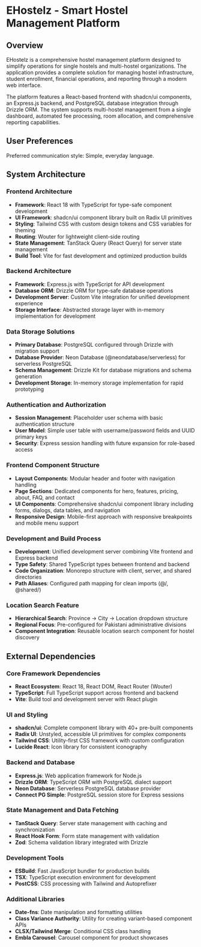 # EHostelz - Smart Hostel Management Platform

## Overview

EHostelz is a comprehensive hostel management platform designed to simplify operations for single hostels and multi-hostel organizations. The application provides a complete solution for managing hostel infrastructure, student enrollment, financial operations, and reporting through a modern web interface.

The platform features a React-based frontend with shadcn/ui components, an Express.js backend, and PostgreSQL database integration through Drizzle ORM. The system supports multi-hostel management from a single dashboard, automated fee processing, room allocation, and comprehensive reporting capabilities.

## User Preferences

Preferred communication style: Simple, everyday language.

## System Architecture

### Frontend Architecture
- **Framework**: React 18 with TypeScript for type-safe component development
- **UI Framework**: shadcn/ui component library built on Radix UI primitives
- **Styling**: Tailwind CSS with custom design tokens and CSS variables for theming
- **Routing**: Wouter for lightweight client-side routing
- **State Management**: TanStack Query (React Query) for server state management
- **Build Tool**: Vite for fast development and optimized production builds

### Backend Architecture
- **Framework**: Express.js with TypeScript for API development
- **Database ORM**: Drizzle ORM for type-safe database operations
- **Development Server**: Custom Vite integration for unified development experience
- **Storage Interface**: Abstracted storage layer with in-memory implementation for development

### Data Storage Solutions
- **Primary Database**: PostgreSQL configured through Drizzle with migration support
- **Database Provider**: Neon Database (@neondatabase/serverless) for serverless PostgreSQL
- **Schema Management**: Drizzle Kit for database migrations and schema generation
- **Development Storage**: In-memory storage implementation for rapid prototyping

### Authentication and Authorization
- **Session Management**: Placeholder user schema with basic authentication structure
- **User Model**: Simple user table with username/password fields and UUID primary keys
- **Security**: Express session handling with future expansion for role-based access

### Frontend Component Structure
- **Layout Components**: Modular header and footer with navigation handling
- **Page Sections**: Dedicated components for hero, features, pricing, about, FAQ, and contact
- **UI Components**: Comprehensive shadcn/ui component library including forms, dialogs, data tables, and navigation
- **Responsive Design**: Mobile-first approach with responsive breakpoints and mobile menu support

### Development and Build Process
- **Development**: Unified development server combining Vite frontend and Express backend
- **Type Safety**: Shared TypeScript types between frontend and backend
- **Code Organization**: Monorepo structure with client, server, and shared directories
- **Path Aliases**: Configured path mapping for clean imports (@/, @shared/)

### Location Search Feature
- **Hierarchical Search**: Province → City → Location dropdown structure
- **Regional Focus**: Pre-configured for Pakistani administrative divisions
- **Component Integration**: Reusable location search component for hostel discovery

## External Dependencies

### Core Framework Dependencies
- **React Ecosystem**: React 18, React DOM, React Router (Wouter)
- **TypeScript**: Full TypeScript support across frontend and backend
- **Vite**: Build tool and development server with React plugin

### UI and Styling
- **shadcn/ui**: Complete component library with 40+ pre-built components
- **Radix UI**: Unstyled, accessible UI primitives for complex components
- **Tailwind CSS**: Utility-first CSS framework with custom configuration
- **Lucide React**: Icon library for consistent iconography

### Backend and Database
- **Express.js**: Web application framework for Node.js
- **Drizzle ORM**: TypeScript ORM with PostgreSQL dialect support
- **Neon Database**: Serverless PostgreSQL database provider
- **Connect PG Simple**: PostgreSQL session store for Express sessions

### State Management and Data Fetching
- **TanStack Query**: Server state management with caching and synchronization
- **React Hook Form**: Form state management with validation
- **Zod**: Schema validation library integrated with Drizzle

### Development Tools
- **ESBuild**: Fast JavaScript bundler for production builds
- **TSX**: TypeScript execution environment for development
- **PostCSS**: CSS processing with Tailwind and Autoprefixer

### Additional Libraries
- **Date-fns**: Date manipulation and formatting utilities
- **Class Variance Authority**: Utility for creating variant-based component APIs
- **CLSX/Tailwind Merge**: Conditional CSS class handling
- **Embla Carousel**: Carousel component for product showcases